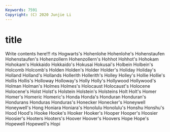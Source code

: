 ```yaml
---
Keywords: 7591
Copyright: (C) 2020 Junjie Li
---
```


# title

Write contents here!!!
rts 
Hogwarts's 
Hohenlohe 
Hohenlohe's 
Hohenstaufen 
Hohenstaufen's
Hohenzollern 
Hohenzollern's 
Hohhot 
Hohhot's 
Hohokam 
Hohokam's 
Hokkaido 
Hokkaido's 
Hokusai 
Hokusai's
Holbein 
Holbein's 
Holcomb 
Holcomb's 
Holden 
Holden's 
Holder 
Holder's 
Holiday 
Holiday's
Holland 
Holland's 
Hollands 
Hollerith 
Hollerith's 
Holley 
Holley's 
Hollie 
Hollie's 
Hollis
Hollis's 
Holloway 
Holloway's 
Holly 
Holly's 
Hollywood 
Hollywood's 
Holman 
Holman's 
Holmes
Holmes's 
Holocaust 
Holocaust's 
Holocene 
Holocene's 
Holst 
Holst's 
Holstein 
Holstein's 
Holsteins
Holt 
Holt's 
Homer 
Homer's 
Homeric 
Homeric's 
Honda 
Honda's 
Honduran 
Honduran's
Hondurans 
Honduras 
Honduras's 
Honecker 
Honecker's 
Honeywell 
Honeywell's 
Hong 
Honiara 
Honiara's
Honolulu 
Honolulu's 
Honshu 
Honshu's 
Hood 
Hood's 
Hooke 
Hooke's 
Hooker 
Hooker's
Hooper 
Hooper's 
Hoosier 
Hoosier's 
Hooters 
Hooters's 
Hoover 
Hoover's 
Hoovers 
Hope
Hope's 
Hopewell 
Hopewell's 
Hopi 
